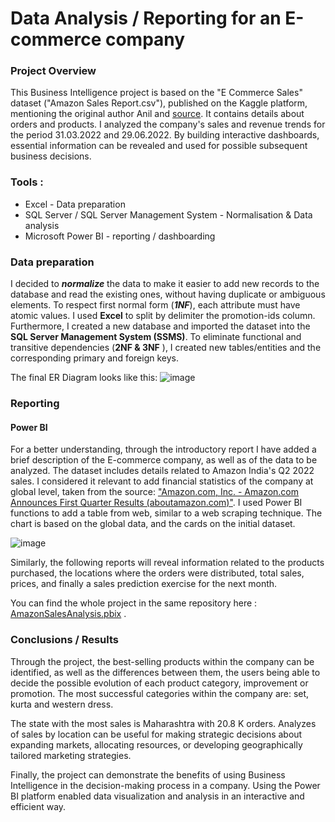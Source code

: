 # Data Analysis / Reporting for an E-commerce company
### Project Overview

This Business Intelligence project is based on the "E Commerce Sales" dataset ("Amazon Sales Report.csv"), published on the Kaggle platform, mentioning the original author Anil and [source](https://www.kaggle.com/datasets/thedevastator/unlock-profits-with-e-commerce-sales-data). It contains details about orders and products. I analyzed the company's sales and revenue trends for the period 31.03.2022 and 29.06.2022. By building interactive dashboards, essential information can be revealed and used for possible subsequent business decisions.  
  
### Tools :
- Excel - Data preparation 
- SQL Server / SQL Server Management System - Normalisation & Data analysis
- Microsoft Power BI - reporting / dashboarding

### Data preparation
I decided to **_normalize_** the data to make it easier to add new records to the database and read the existing ones, without having duplicate or ambiguous elements.
To respect first normal form (**_1NF_**), each attribute must have atomic values. I used **Excel** to split by delimiter the promotion-ids column.
Furthermore, I created a new database and imported the dataset into the **SQL Server Management System (SSMS)**. To eliminate functional and transitive dependencies (**2NF & 3NF** ), I created new tables/entities and the corresponding primary and foreign keys. 

  The final ER Diagram looks like this:
  ![image](https://github.com/mara1103/PowerBI_project/assets/53566633/5b8f43a4-69f4-433d-91ae-c0456a6f7a88)

### Reporting 
#### Power BI
For a better understanding, through the introductory report I have added a brief description of the E-commerce company, as well as of the data to be analyzed. The dataset includes details related to Amazon India's Q2 2022 sales. I considered it relevant to add financial statistics of the company at global level, taken from the source: ["Amazon.com, Inc. - Amazon.com Announces First Quarter Results (aboutamazon.com)"](https://ir.aboutamazon.com/news-release/news-release-details/2023/Amazon.com-Announces-First-Quarter-Results/). I used Power BI functions to add a table from web, similar to a web scraping technique. The chart is based on the global data, and the cards on the initial dataset. 

![image](https://github.com/mara1103/PowerBI_project/assets/53566633/5e50e5fd-df1d-4178-b465-56dd26e0bbd6)

Similarly, the following reports will reveal information related to the products purchased, the locations where the orders were distributed, total sales, prices, and finally a sales prediction exercise for the next month.

You can find the whole project in the same repository here : [AmazonSalesAnalysis.pbix](https://github.com/mara1103/PowerBI_project/blob/c531336ca3693d7b48727e27da0ab373b47e6f98/AmazonSalesAnalysis.pbix) .

### Conclusions / Results
Through the project, the best-selling products within the company can be identified, as well as the differences between them, the users being able to decide the possible evolution of each product category, improvement or promotion. The most successful categories within the company are: set, kurta and western dress.

The state with the most sales is Maharashtra with 20.8 K orders. Analyzes of sales by location can be useful for making strategic decisions about expanding markets, allocating resources, or developing geographically tailored marketing strategies.

Finally, the project can demonstrate the benefits of using Business Intelligence in the decision-making process in a company. Using the Power BI platform enabled data visualization and analysis in an interactive and efficient way.

